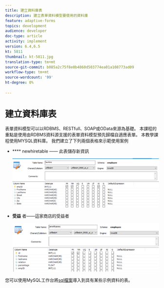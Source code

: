 ```yaml
---
title: 建立資料庫表
description: 建立表單資料模型要使用的資料庫
feature: adaptive-forms
topics: development
audience: developer
doc-type: article
activity: implement
version: 6.4,6.5
kt: 5811
thumbnail: kt-5811.jpg
translation-type: tm+mt
source-git-commit: b085a2c75f8e0b4860d503774ea01a108773ad09
workflow-type: tm+mt
source-wordcount: '99'
ht-degree: 0%

---
```



# 建立資料庫表

表單資料模型可以以RDBMS、RESTfull、SOAP或OData來源為基礎。 本課程的重點是使用由RDBMS資料源支援的表單資料模型預先歸檔自適應表單。 本教學課程使用MYSQL資料庫。 我們建立了下列兩個表格來示範使用案例

* **** newhiretable —— 此表儲存新資訊

   ![newhire](assets/newhire-table.png)


* **受益** 者——這家商店的受益者

   ![受益人](assets/beneficiaries-table.png)

您可以使用MySQL工作台將[sql檔案](assets/db-schema.sql)導入到具有某些示例資料的表。